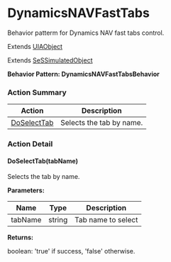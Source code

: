 # DynamicsNAVFastTabs

Behavior patterm for Dynamics NAV fast tabs control.
 
Extends [UIAObject](UIAObject.md)

Extends [SeSSimulatedObject](SeSSimulatedObject.md)





**Behavior Pattern: DynamicsNAVFastTabsBehavior**


<!-- ============================== property summary ========================== -->

	
<!-- ============================== action summary ========================== -->



### Action Summary

|  **Action** | **Description** | 
| ----------- | --------------- |
|	[DoSelectTab](#DoSelectTab) | Selects the tab by name. |




<!-- ============================== property detail ========================== -->
	
	
<!-- ============================== action detail ========================== -->
	
### Action Detail
		
<a name="DoSelectTab"></a>    
#### DoSelectTab(tabName)

Selects the tab by name.


**Parameters:**

|	**Name** | **Type** | **Description** |
| ---------- | -------- | --------------- |
| tabName | string |	Tab name to select |




**Returns:**

boolean: 'true' if success, 'false' otherwise.



<a name="see.also.dynamicsnavfasttabs.doselecttab"></a>

	

